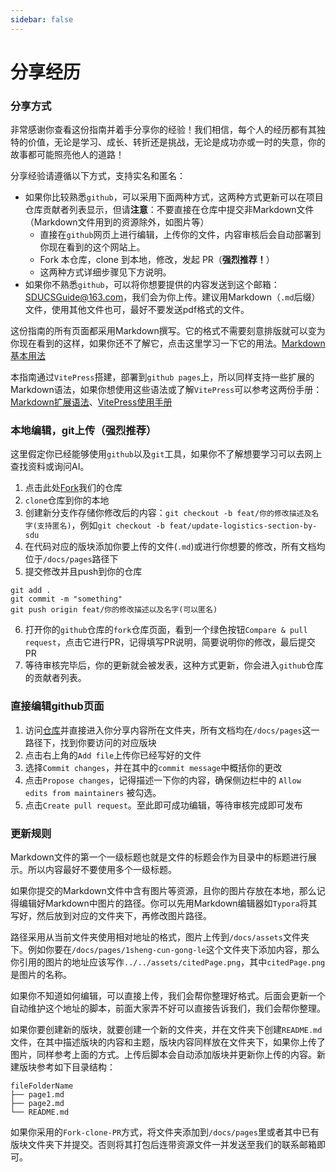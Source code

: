```yaml
---
sidebar: false
---
```

# 分享经历
### 分享方式
非常感谢你查看这份指南并着手分享你的经验！我们相信，每个人的经历都有其独特的价值，无论是学习、成长、转折还是挑战，无论是成功亦或一时的失意，你的故事都可能照亮他人的道路！

分享经验请遵循以下方式，支持实名和匿名：
- 如果你比较熟悉`github`，可以采用下面两种方式，这两种方式更新可以在项目仓库贡献者列表显示，但请**注意**：不要直接在仓库中提交非Markdown文件（Markdown文件用到的资源除外，如图片等）
	- 直接在`github`网页上进行编辑，上传你的文件，内容审核后会自动部署到你现在看到的这个网站上。
	- Fork 本仓库，clone 到本地，修改，发起 PR（**强烈推荐！**）
	- 这两种方式详细步骤见下方说明。
- 如果你不熟悉`github`，可以将你想要提供的内容发送到这个邮箱： SDUCSGuide@163.com，我们会为你上传。建议用Markdown（`.md`后缀）文件，使用其他文件也可，最好不要发送pdf格式的文件。

这份指南的所有页面都采用Markdown撰写。它的格式不需要刻意排版就可以变为你现在看到的这样，如果你还不了解它，点击这里学习一下它的用法。[Markdown基本用法](https://markdown.com.cn/basic-syntax/)

本指南通过`VitePress`搭建，部署到`github pages`上，所以同样支持一些扩展的Markdown语法，如果你想使用这些语法或了解`VitePress`可以参考这两份手册：[Markdown扩展语法](https://vitepress.dev/zh/guide/markdown)、[VitePress使用手册](https://vitepress.dev/zh/)
###  本地编辑，git上传（强烈推荐）
这里假定你已经能够使用`github`以及`git`工具，如果你不了解想要学习可以去网上查找资料或询问AI。
1. 点击此处[Fork](https://github.com/SDUCSGuide/SDUCSGuide/fork)我们的仓库
2. `clone`仓库到你的本地
3. 创建新分支作存储你修改后的内容：`git checkout -b feat/你的修改描述及名字(支持匿名)`，例如`git checkout -b feat/update-logistics-section-by-sdu`
4. 在代码对应的版块添加你要上传的文件(`.md`)或进行你想要的修改，所有文档均位于`/docs/pages`路径下
5. 提交修改并且push到你的仓库
```
git add .
git commit -m "something"
git push origin feat/你的修改描述以及名字(可以匿名)
```
6. 打开你的`github`仓库的`fork`仓库页面，看到一个绿色按钮`Compare & pull request`，点击它进行PR，记得填写PR说明，简要说明你的修改，最后提交PR
7. 等待审核完毕后，你的更新就会被发表，这种方式更新，你会进入`github`仓库的贡献者列表。
### 直接编辑github页面
1. 访问[仓库](https://github.com/SDUCSGuide/SDUCSGuide)并直接进入你分享内容所在文件夹，所有文档均在`/docs/pages`这一路径下，找到你要访问的对应版块
2. 点击右上角的`Add file`上传你已经写好的文件
3. 选择`Commit changes`，并在其中的`commit message`中概括你的更改
4. 点击`Propose changes`，记得描述一下你的内容，确保侧边栏中的 `Allow edits from maintainers` 被勾选。
5. 点击`Create pull request`。至此即可成功编辑，等待审核完成即可发布
### 更新规则

Markdown文件的第一个一级标题也就是文件的标题会作为目录中的标题进行展示。所以内容最好不要使用多个一级标题。

如果你提交的Markdown文件中含有图片等资源，且你的图片存放在本地，那么记得编辑好Markdown中图片的路径。你可以先用Markdown编辑器如`Typora`将其写好，然后放到对应的文件夹下，再修改图片路径。

路径采用从当前文件夹使用相对地址的格式，图片上传到`/docs/assets`文件夹下。例如你要在`/docs/pages/1sheng-cun-gong-le`这个文件夹下添加内容，那么你引用的图片的地址应该写作`../../assets/citedPage.png`，其中`citedPage.png`是图片的名称。

如果你不知道如何编辑，可以直接上传，我们会帮你整理好格式。后面会更新一个自动维护这个地址的脚本，前面大家弄不好可以直接告诉我们，我们会帮你整理。

如果你要创建新的版块，就要创建一个新的文件夹，并在文件夹下创建`README.md`文件，在其中描述版块的内容和主题，版块内容同样放在文件夹下，如果你上传了图片，同样参考上面的方式。上传后脚本会自动添加版块并更新你上传的内容。新建版块参考如下目录结构：
```
fileFolderName
├── page1.md
├── page2.md
└── README.md
```
如果你采用的`Fork-clone-PR`方式，将文件夹添加到`/docs/pages`里或者其中已有版块文件夹下并提交。否则将其打包后连带资源文件一并发送至我们的联系邮箱即可。
